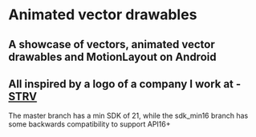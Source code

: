# Animated vector drawables

## A showcase of vectors, animated vector drawables and MotionLayout on Android
## All inspired by a logo of a company I work at - [STRV](https://strv.com)

The master branch has a min SDK of 21, while the sdk_min16 branch has some backwards compatibility to support API16+